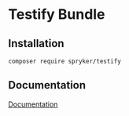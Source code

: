 # Testify Bundle

## Installation

```
composer require spryker/testify
```

## Documentation

[Documentation](https://spryker.github.io)
